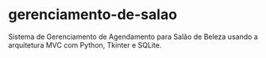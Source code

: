 # gerenciamento-de-salao
Sistema de Gerenciamento de Agendamento para Salão de Beleza usando a arquitetura MVC com Python, Tkinter e SQLite.
